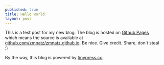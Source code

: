 ```yaml
---
published: true
title: Hello world
layout: post
---
```

This is a test post for my new blog. The blog is hosted on [Github Pages](http://pages.github.com/) which means the source is available at [github.com/zmnatz/zmnatz.github.io](http://github.com/zmnatz/zmnatz.github.io). Be nice. Give credit. Share, don't steal :)

By the way, this blog is powered by [tinypress.co](https://tinypress.co).